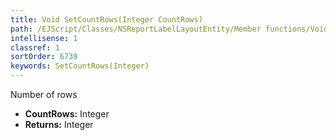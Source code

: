 ```yaml
---
title: Void SetCountRows(Integer CountRows)
path: /EJScript/Classes/NSReportLabelLayoutEntity/Member functions/Void SetCountRows(Integer p_0)
intellisense: 1
classref: 1
sortOrder: 6739
keywords: SetCountRows(Integer)
---
```



Number of rows



* **CountRows:** Integer
* **Returns:** Integer


